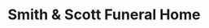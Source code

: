 ---
title: "Smith & Scott Funeral Home"
url: /accomac/smith-and-scott-funeral-home/
shop: funeral directors
---